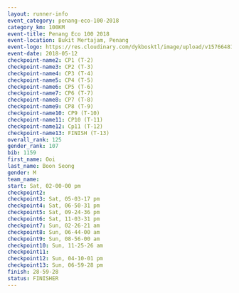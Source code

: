 ```yaml
--- 
layout: runner-info 
event_category: penang-eco-100-2018 
category_km: 100KM 
event-title: Penang Eco 100 2018 
event-location: Bukit Mertajam, Penang 
event-logo: https://res.cloudinary.com/dykbosktl/image/upload/v1576648106/Logo/Logo_lovxhg.jpg 
event-date: 2018-05-12 
checkpoint-name2: CP1 (T-2) 
checkpoint-name3: CP2 (T-3) 
checkpoint-name4: CP3 (T-4) 
checkpoint-name5: CP4 (T-5) 
checkpoint-name6: CP5 (T-6) 
checkpoint-name7: CP6 (T-7) 
checkpoint-name8: CP7 (T-8) 
checkpoint-name9: CP8 (T-9) 
checkpoint-name10: CP9 (T-10) 
checkpoint-name11: CP10 (T-11) 
checkpoint-name12: Cp11 (T-12) 
checkpoint-name13: FINISH (T-13) 
overall_rank: 125
gender_rank: 107
bib: 1159
first_name: Ooi
last_name: Boon Seong
gender: M
team_name: 
start: Sat, 02-00-00 pm
checkpoint2: 
checkpoint3: Sat, 05-03-17 pm
checkpoint4: Sat, 06-50-31 pm
checkpoint5: Sat, 09-24-36 pm
checkpoint6: Sat, 11-03-31 pm
checkpoint7: Sun, 02-26-21 am
checkpoint8: Sun, 06-44-00 am
checkpoint9: Sun, 08-56-00 am
checkpoint10: Sun, 11-25-26 am
checkpoint11: 
checkpoint12: Sun, 04-10-01 pm
checkpoint13: Sun, 06-59-28 pm
finish: 28-59-28
status: FINISHER
--- 
```

